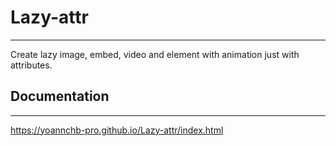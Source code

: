 # Lazy-attr
--------
Create lazy image, embed, video and element with animation just with attributes.
## Documentation
--------
https://yoannchb-pro.github.io/Lazy-attr/index.html
